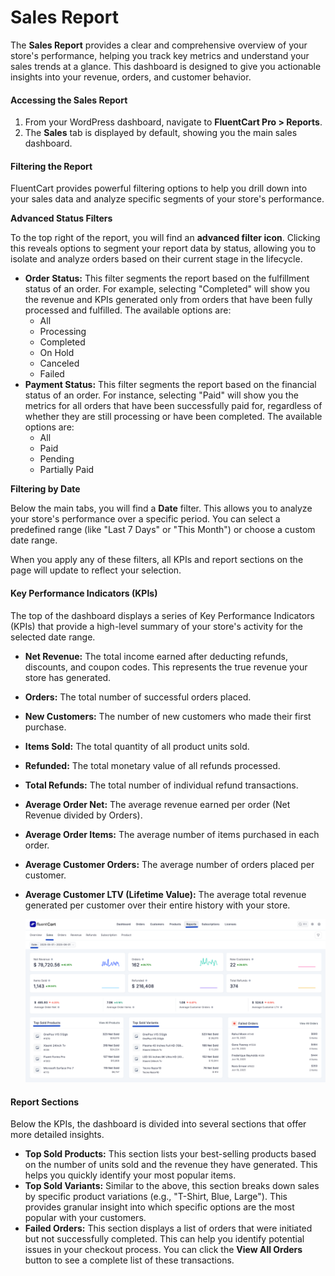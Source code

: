 
# Sales Report

The **Sales Report** provides a clear and comprehensive overview of your store's performance, helping you track key metrics and understand your sales trends at a glance. This dashboard is designed to give you actionable insights into your revenue, orders, and customer behavior.

#### Accessing the Sales Report

1.  From your WordPress dashboard, navigate to **FluentCart Pro > Reports**.
2.  The **Sales** tab is displayed by default, showing you the main sales dashboard.

#### Filtering the Report

FluentCart provides powerful filtering options to help you drill down into your sales data and analyze specific segments of your store's performance.

**Advanced Status Filters**

To the top right of the report, you will find an **advanced filter icon**. Clicking this reveals options to segment your report data by status, allowing you to isolate and analyze orders based on their current stage in the lifecycle.

* **Order Status:** This filter segments the report based on the fulfillment status of an order. For example, selecting "Completed" will show you the revenue and KPIs generated only from orders that have been fully processed and fulfilled. The available options are:
    * All
    * Processing
    * Completed
    * On Hold
    * Canceled
    * Failed
* **Payment Status:** This filter segments the report based on the financial status of an order. For instance, selecting "Paid" will show you the metrics for all orders that have been successfully paid for, regardless of whether they are still processing or have been completed. The available options are:
    * All
    * Paid
    * Pending
    * Partially Paid

**Filtering by Date**

Below the main tabs, you will find a **Date** filter. This allows you to analyze your store's performance over a specific period. You can select a predefined range (like "Last 7 Days" or "This Month") or choose a custom date range.

When you apply any of these filters, all KPIs and report sections on the page will update to reflect your selection.

#### Key Performance Indicators (KPIs)

The top of the dashboard displays a series of Key Performance Indicators (KPIs) that provide a high-level summary of your store's activity for the selected date range.

* **Net Revenue:** The total income earned after deducting refunds, discounts, and coupon codes. This represents the true revenue your store has generated.
* **Orders:** The total number of successful orders placed.
* **New Customers:** The number of new customers who made their first purchase.
* **Items Sold:** The total quantity of all product units sold.
* **Refunded:** The total monetary value of all refunds processed.
* **Total Refunds:** The total number of individual refund transactions.
* **Average Order Net:** The average revenue earned per order (Net Revenue divided by Orders).
* **Average Order Items:** The average number of items purchased in each order.
* **Average Customer Orders:** The average number of orders placed per customer.
* **Average Customer LTV (Lifetime Value):** The average total revenue generated per customer over their entire history with your store.

    ![Screenshot of Sales Report Page](/guide/public/images/reporting-analytics/sales-report.png)

#### Report Sections

Below the KPIs, the dashboard is divided into several sections that offer more detailed insights.

* **Top Sold Products:** This section lists your best-selling products based on the number of units sold and the revenue they have generated. This helps you quickly identify your most popular items.
* **Top Sold Variants:** Similar to the above, this section breaks down sales by specific product variations (e.g., "T-Shirt, Blue, Large"). This provides granular insight into which specific options are the most popular with your customers.
* **Failed Orders:** This section displays a list of orders that were initiated but not successfully completed. This can help you identify potential issues in your checkout process. You can click the **View All Orders** button to see a complete list of these transactions.


